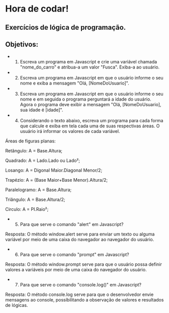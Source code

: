 # Hora de codar! 
## Exercícios de lógica de programação.

## Objetivos:

- 1. Escreva um programa em Javascript e crie uma variável chamada "nome_do_carro" e atribua-a um valor "Fusca". Exiba-a ao usuário.

- 2. Escreva um programa em Javascript em que o usuário informe o seu nome e exiba a mensagem "Olá, [NomeDoUsuario]".

- 3. Escreva um programa em Javascript em que o usuário informe o seu nome e em seguida o programa perguntará a idade do usuário. Agora o programa deve exibir a mensagem "Olá, [NomeDoUsuario], sua idade é [idade]".

- 4. Considerando o texto abaixo, escreva um programa para cada forma que calcule e exiba em tela cada uma de suas respectivas áreas. O usuário irá informar os valores de cada variável.

Áreas de figuras planas:

Retângulo: A = Base.Altura;

Quadrado: A = Lado.Lado ou Lado²;

Losango: A = Digonal Maior.Diagonal Menor/2;

Trapézio: A = (Base Maior+Base Menor).Altura/2;

Paralelogramo: A = Base.Altura;

Triângulo: A = Base.Altura/2;

Circulo: A = PI.Raio²;

- 5. Para que serve o comando "alert" em Javascript?

Resposta: O método window.alert serve  para enviar um texto ou alguma variável por meio de uma caixa do navegador ao navegador do usuário.

- 6. Para que serve o comando "prompt" em Javascript?

Resposta: O método window.prompt serve para que o usuário possa definir valores a variáveis por meio de uma caixa do navegador do usuário.

- 7. Para que serve o comando "console.log()" em Javascript?

Resposta: O método console.log serve para que o desenvolvedor envie mensagens ao console, possíbilitando a observação de valores e resultados de lógicas.